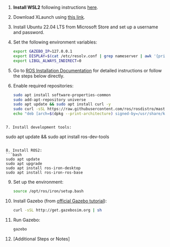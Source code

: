 1. **Install WSL2** following instructions [here](https://learn.microsoft.com/en-us/windows/wsl/install).
2. Download XLaunch using [this link](https://excellmedia.dl.sourceforge.net/project/vcxsrv/vcxsrv/1.20.14.0/vcxsrv-64.1.20.14.0.installer.exe).
3. Install Ubuntu 22.04 LTS from Microsoft Store and set up a username and password.

4. Set the following environment variables:
    ```bash
   export GAZEBO_IP=127.0.0.1
   export DISPLAY=$(cat /etc/resolv.conf | grep nameserver | awk '{print $2}'):0
   export LIBGL_ALWAYS_INDIRECT=0
    ```
5. Go to [ROS Installation Documentation](http://docs.ros.org/en/iron/Installation/Ubuntu-Install-Debians.html) for detailed instructions or follow the steps below directly.

6. Enable required repositories:
   ```bash
   sudo apt install software-properties-common
   sudo add-apt-repository universe
   sudo apt update && sudo apt install curl -y
   sudo curl -sSL https://raw.githubusercontent.com/ros/rosdistro/master/ros.key -o /usr/share/keyrings/ros-archive-keyring.gpg
   echo "deb [arch=$(dpkg --print-architecture) signed-by=/usr/share/keyrings/ros-archive-keyring.gpg] http://packages.ros.org/ros2/ubuntu $(. /etc/os-release && echo $UBUNTU_CODENAME) main" | sudo tee /etc/apt/sources.list.d/ros2.list > /dev/null
```

7. Install development tools:
   ```
   sudo apt update && sudo apt install ros-dev-tools
   ```

8. Install ROS2:
```bash
  sudo apt update
  sudo apt upgrade
  sudo apt install ros-iron-desktop
  sudo apt install ros-iron-ros-base
```
9. Set up the environment:
   ```bash
   source /opt/ros/iron/setup.bash
   ```

10. Install Gazebo (from [official Gazebo tutorial](https://classic.gazebosim.org/tutorials?tut=install_ubuntu)):
    ```bash
    curl -sSL http://get.gazebosim.org | sh
    ```

11. Run Gazebo:
    ```bash
    gazebo
    ```

12. [Additional Steps or Notes]
